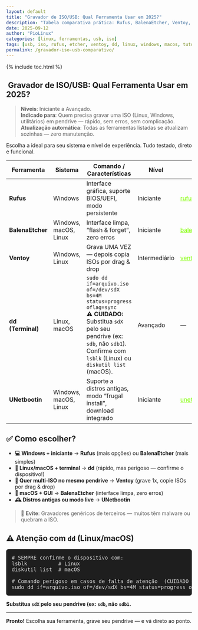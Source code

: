 ```yaml
---
layout: default
title: "Gravador de ISO/USB: Qual Ferramenta Usar em 2025?"
description: "Tabela comparativa prática: Rufus, BalenaEtcher, Ventoy, dd, UNetbootin — escolha a melhor ferramenta para gravar ISO em USB, por sistema e nível de dificuldade."
date: 2025-09-12
author: "PioLinux"
categories: [linux, ferramentas, usb, iso]
tags: [usb, iso, rufus, etcher, ventoy, dd, linux, windows, macos, tutorial]
permalink: /gravador-iso-usb-comparativo/
---
```




{% include toc.html %}


<section class="post-content">



<h2>️ Gravador de ISO/USB: Qual Ferramenta Usar em 2025?</h2>

<blockquote>
   <strong>Níveis</strong>: Iniciante a Avançado.<br>
   <strong>Indicado para</strong>: Quem precisa gravar uma ISO (Linux, Windows, utilitários) em pendrive — rápido, sem erros, sem complicação.<br>
   <strong>Atualização automática</strong>: Todas as ferramentas listadas se atualizam sozinhas — zero manutenção.
</blockquote>

<p>Escolha a ideal para seu sistema e nível de experiência. Tudo testado, direto e funcional.</p>




  <table class="evergreen-table">
    <thead>
      <tr>
        <th>Ferramenta</th>
        <th>Sistema</th>
        <th>Comando / Características</th>
        <th>Nível</th>
        <th>Link</th>
      </tr>
    </thead>
    <tbody>
      <tr>
        <td data-label="Ferramenta"><strong>Rufus</strong></td>
        <td data-label="Sistema">Windows</td>
        <td data-label="Comando / Características">Interface gráfica, suporte BIOS/UEFI, modo persistente</td>
        <td data-label="Nível">Iniciante</td>
        <td data-label="Link"><a href="https://rufus.ie" style="color:#80ff00;">rufus.ie</a></td>
      </tr>
      <tr>
        <td data-label="Ferramenta"><strong>BalenaEtcher</strong></td>
        <td data-label="Sistema">Windows, macOS, Linux</td>
        <td data-label="Comando / Características">Interface limpa, “flash & forget”, zero erros</td>
        <td data-label="Nível">Iniciante</td>
        <td data-label="Link"><a href="https://www.balena.io/etcher/" style="color:#80ff00;">balena.io/etcher</a></td>
      </tr>
      <tr>
        <td data-label="Ferramenta"><strong>Ventoy</strong></td>
        <td data-label="Sistema">Windows, Linux</td>
        <td data-label="Comando / Características">Grava UMA VEZ — depois copia ISOs por drag & drop</td>
        <td data-label="Nível">Intermediário</td>
        <td data-label="Link"><a href="https://www.ventoy.net" style="color:#80ff00;">ventoy.net</a></td>
      </tr>
      <tr>
        <td data-label="Ferramenta"><strong>dd (Terminal)</strong></td>
        <td data-label="Sistema">Linux, macOS</td>
        <td data-label="Comando / Características">
          <code>sudo dd if=arquivo.iso of=/dev/sdX bs=4M status=progress oflag=sync</code><br>
          <strong>⚠️ CUIDADO:</strong> Substitua <code>sdX</code> pelo seu pendrive (ex: <code>sdb</code>, não <code>sdb1</code>).<br>
          Confirme com <code>lsblk</code> (Linux) ou <code>diskutil list</code> (macOS).
        </td>
        <td data-label="Nível">Avançado</td>
        <td data-label="Link">—</td>
      </tr>
      <tr>
        <td data-label="Ferramenta"><strong>UNetbootin</strong></td>
        <td data-label="Sistema">Windows, macOS, Linux</td>
        <td data-label="Comando / Características">Suporte a distros antigas, modo “frugal install”, download integrado</td>
        <td data-label="Nível">Iniciante</td>
        <td data-label="Link"><a href="https://unetbootin.github.io" style="color:#80ff00;">unetbootin.github.io</a></td>
      </tr>
    </tbody>
  </table>
  
  
  
 <h2>✅ Como escolher?</h2>

<ul>
  <li><strong>💻 Windows + iniciante</strong> → <strong>Rufus</strong> (mais opções) ou <strong>BalenaEtcher</strong> (mais simples)</li>
  <li><strong>🐧 Linux/macOS + terminal</strong> → <strong>dd</strong> (rápido, mas perigoso — confirme o dispositivo!)</li>
  <li><strong>🔁 Quer multi-ISO no mesmo pendrive</strong> → <strong>Ventoy</strong> (grave 1x, copie ISOs por drag & drop)</li>
  <li><strong>🍎 macOS + GUI</strong> → <strong>BalenaEtcher</strong> (interface limpa, zero erros)</li>
  <li><strong>🕰️ Distros antigas ou modo live</strong> → <strong>UNetbootin</strong></li>
</ul>

<blockquote>
  🚫 <strong>Evite</strong>: Gravadores genéricos de terceiros — muitos têm malware ou quebram a ISO.
</blockquote>

<h2>⚠️ Atenção com <code>dd</code> (Linux/macOS)</h2>

<pre style="background:#1e1e1e; color:#ddd; padding:15px; border-radius:6px; overflow-x:auto;">
# SEMPRE confirme o dispositivo com:
lsblk          # Linux
diskutil list  # macOS

# Comando perigoso em casos de falta de atenção  (CUIDADO — se errar, apaga seu disco!
sudo dd if=arquivo.iso of=/dev/sdX bs=4M status=progress oflag=sync
</pre>

<p><strong>Substitua <code>sdX</code> pelo seu pendrive (ex: <code>sdb</code>, <strong>não</strong> <code>sdb1</code>.</strong></p>

<hr>

<p><strong>Pronto!</strong> Escolha sua ferramenta, grave seu pendrive — e vá direto ao ponto.</p>
